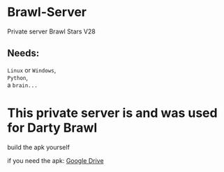 # Brawl-Server
Private server Brawl Stars V28
## Needs:
`Linux` or `Windows`, <br>
`Python`, <br>
a `brain...`
# This private server is and was used for Darty Brawl
build the apk yourself

if you need the apk: <a href="https://drive.google.com/file/d/1uHCtm_cSvI3V3CO6yG1ZEYDAaN0ONfx_/view?usp=drive_link" target="_blank"> Google Drive <a> 
